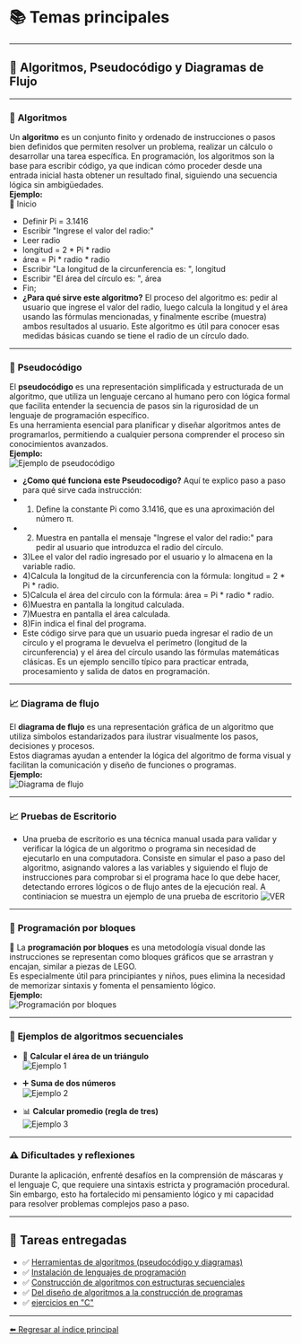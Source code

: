 # 📚 **Temas principales**

---

## 🚀 **Algoritmos, Pseudocódigo y Diagramas de Flujo**

---

### 🧮 **Algoritmos**

Un **algoritmo** es un conjunto finito y ordenado de instrucciones o pasos bien definidos que permiten resolver un problema, realizar un cálculo o desarrollar una tarea específica. En programación, los algoritmos son la base para escribir código, ya que indican cómo proceder desde una entrada inicial hasta obtener un resultado final, siguiendo una secuencia lógica sin ambigüedades.  
**Ejemplo:**  
📝 Inicio  
- Definir Pi = 3.1416  
- Escribir "Ingrese el valor del radio:"  
- Leer radio  
- longitud = 2 * Pi * radio  
- área = Pi * radio * radio  
- Escribir "La longitud de la circunferencia es: ", longitud  
- Escribir "El área del círculo es: ", área  
- Fin;
- **¿Para qué sirve este algoritmo?**
El proceso del algoritmo es: pedir al usuario que ingrese el valor del radio, luego calcula la longitud y el área usando las fórmulas mencionadas, y finalmente escribe (muestra) ambos resultados al usuario. Este algoritmo es útil para conocer esas medidas básicas cuando se tiene el radio de un círculo dado.
---

### 📜 **Pseudocódigo**

El **pseudocódigo** es una representación simplificada y estructurada de un algoritmo, que utiliza un lenguaje cercano al humano pero con lógica formal que facilita entender la secuencia de pasos sin la rigurosidad de un lenguaje de programación específico.  
Es una herramienta esencial para planificar y diseñar algoritmos antes de programarlos, permitiendo a cualquier persona comprender el proceso sin conocimientos avanzados.  
**Ejemplo:**  
![Ejemplo de pseudocódigo](https://github.com/ElvisGuayllas/Teor-a-de-la-Programaci-n/blob/main/imagenes/imagen1.png)
- **¿Como qué funciona este Pseudocodigo?**
Aquí te explico paso a paso para qué sirve cada instrucción:
- 1) Define la constante Pi como 3.1416, que es una aproximación del número π.
- 2) Muestra en pantalla el mensaje "Ingrese el valor del radio:" para pedir al usuario que introduzca el radio del círculo.
- 3)Lee el valor del radio ingresado por el usuario y lo almacena en la variable radio.
- 4)Calcula la longitud de la circunferencia con la fórmula: longitud = 2 * Pi * radio.
- 5)Calcula el área del círculo con la fórmula: área = Pi * radio * radio.
- 6)Muestra en pantalla la longitud calculada.
- 7)Muestra en pantalla el área calculada.
- 8)Fin indica el final del programa.
- Este código sirve para que un usuario pueda ingresar el radio de un círculo y el programa le devuelva el perímetro (longitud de la circunferencia) y el área del círculo usando las fórmulas matemáticas clásicas. Es un ejemplo sencillo típico para practicar entrada, procesamiento y salida de datos en programación.
---

### 📈 **Diagrama de flujo**

El **diagrama de flujo** es una representación gráfica de un algoritmo que utiliza símbolos estandarizados para ilustrar visualmente los pasos, decisiones y procesos.  
Estos diagramas ayudan a entender la lógica del algoritmo de forma visual y facilitan la comunicación y diseño de funciones o programas.  
**Ejemplo:**  
![Diagrama de flujo](https://github.com/ElvisGuayllas/Teor-a-de-la-Programaci-n/blob/main/imagenes/Diagrama%20de%20flujo.png)

---
### 📈 **Pruebas de Escritorio**
- Una prueba de escritorio es una técnica manual usada para validar y verificar la lógica de un algoritmo o programa sin necesidad de ejecutarlo en una computadora. Consiste en simular el paso a paso del algoritmo, asignando valores a las variables y siguiendo el flujo de instrucciones para comprobar si el programa hace lo que debe hacer, detectando errores lógicos o de flujo antes de la ejecución real.
A continiacion se muestra un ejemplo de una prueba de escritorio 
![VER](https://github.com/ElvisGuayllas/Teor-a-de-la-Programaci-n/blob/main/imagenes/Pruebas%20de%20escritorio.png)
---

### 🔲 **Programación por bloques**

🧱 La **programación por bloques** es una metodología visual donde las instrucciones se representan como bloques gráficos que se arrastran y encajan, similar a piezas de LEGO.  
Es especialmente útil para principiantes y niños, pues elimina la necesidad de memorizar sintaxis y fomenta el pensamiento lógico.  
**Ejemplo:**  
![Programación por bloques](https://github.com/ElvisGuayllas/Teor-a-de-la-Programaci-n/blob/main/imagenes/Captura%20de%20pantalla%202025-10-29%20093359.png)

---

### 📝 **Ejemplos de algoritmos secuenciales**

- 📐 **Calcular el área de un triángulo**  
  ![Ejemplo 1](https://github.com/ElvisGuayllas/Teor-a-de-la-Programaci-n/blob/main/imagenes/Captura%20de%20pantalla%202025-10-29%20095347.png)

- ➕ **Suma de dos números**  
  ![Ejemplo 2](https://github.com/ElvisGuayllas/Teor-a-de-la-Programaci-n/blob/main/imagenes/suma%20de%20dos%20numeros.png)

- 📊 **Calcular promedio (regla de tres)**  
  ![Ejemplo 3](https://github.com/ElvisGuayllas/Teor-a-de-la-Programaci-n/blob/main/imagenes/Promedio.png)

---

### ⚠️ **Dificultades y reflexiones**

Durante la aplicación, enfrenté desafíos en la comprensión de máscaras y el lenguaje C, que requiere una sintaxis estricta y programación procedural. Sin embargo, esto ha fortalecido mi pensamiento lógico y mi capacidad para resolver problemas complejos paso a paso.

---

## 📁 **Tareas entregadas**

- ✅ [Herramientas de algoritmos (pseudocódigo y diagramas)](https://drive.google.com/file/d/1-8r3nNZ82_79XYHAUDY8EJkMvBsa1ERc/view?usp=drive_link)  
- ✅ [Instalación de lenguajes de programación](https://drive.google.com/file/d/14J7SAnPUKfMiSxT1s4EGUgtW_r7eQY0G/view?usp=drive_link)  
- ✅ [Construcción de algoritmos con estructuras secuenciales](https://drive.google.com/file/d/1AZLjMB7uwIYVQi00So4b3ge_dJLJ8LFA/view?usp=drive_link)  
- ✅ [Del diseño de algoritmos a la construcción de programas](https://drive.google.com/file/d/1Roji2JPSVhwFUL0xn-KkCvRUT9IvwU12/view?usp=drive_link)
- ✅ [ejercicios en "C"](https://drive.google.com/drive/folders/12QoqkacnlMom00tgVKZJs70fvS-t7gCY?usp=drive_link)
---

[⬅️ Regresar al índice principal](./index.md)
